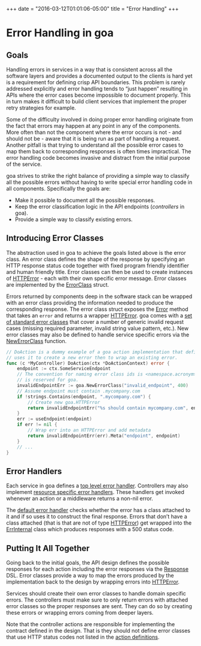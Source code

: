 +++
date = "2016-03-12T01:01:06-05:00"
title = "Error Handling"
+++

# Error Handling in goa

## Goals

Handling errors in services in a way that is consistent across all the software layers and provides
a documented output to the clients is hard yet is a requirement for defining crisp API boundaries.
This problem is rarely addressed explicitly and error handling tends to “just happen” resulting in
APIs where the error cases become impossible to document properly. This in turn makes it difficult
to build client services that implement the proper retry strategies for example.

Some of the difficulty involved in doing proper error handling originate from the fact that errors
may happen at any point in any of the components. More often than not the component where the error
occurs is not - and should not be - aware that it is being run as part of handling a request.
Another pitfall is that trying to understand all the possible error cases to map them back to
corresponding responses is often times impractical. The error handling code becomes invasive and
distract from the initial purpose of the service.

goa strives to strike the right balance of providing a simple way to classify all the possible
errors without having to write special error handling code in all components. Specifically the goals
are:

* Make it possible to document all the possible responses.
* Keep the error classification logic in the API endpoints (*controllers* in goa).
* Provide a simple way to classify existing errors.

## Introducing Error Classes

The abstraction used in goa to achieve the goals listed above is the error class. An error class
defines the shape of the response by specifying an HTTP response status code together with fixed
program friendly identifier and human friendly title. Error classes can then be used to create
instances of
[HTTPError](http://goa.design/reference/goa.html#type-httperror-a-name-goa-httperror-a:f65b389c849e4c539b25815fbdc1fd8d) -
each with their own specific error message. Error classes are implemented by the
[ErrorClass](http://goa.design/reference/goa.html#type-errorclass-a-name-goa-errorclass-a:f65b389c849e4c539b25815fbdc1fd8d)
struct.

Errors returned by components deep in the software stack can be wrapped with an error class
providing the information needed to produce the corresponding response. The error class struct
exposes the
[Error](http://goa.design/reference/goa.html#func-errorclass-error-a-name-goa-errorclass-error-a:f65b389c849e4c539b25815fbdc1fd8d)
method that takes an `error` and returns a wrapper
[HTTPError](http://goa.design/reference/goa.html#type-httperror-a-name-goa-httperror-a:f65b389c849e4c539b25815fbdc1fd8d).
goa comes with a [set of standard error
classes](http://goa.design/reference/goa.html#constants:f65b389c849e4c539b25815fbdc1fd8d) that cover
a number of generic invalid request cases (missing required parameter, invalid string value pattern,
etc.). New error classes may also be defined to handle service specific errors via the
[NewErrorClass](http://goa.design/reference/goa.html#func-newerrorclass-a-name-goa-errorclass-newerrorclass-a:f65b389c849e4c539b25815fbdc1fd8d)
function.

```go
// DoAction is a dummy example of a goa action implementation that defines a new error class and
// uses it to create a new error then to wrap an existing error.
func (c *MyController) DoAction(ctx *DoActionContext) error {
    endpoint := ctx.SomeServiceEndpoint
    // The convention for naming error class ids is <namespace.acronym> where the goa namespace
    // is reserved for goa.
    invalidEndpointErr := goa.NewErrorClass("invalid_endpoint", 400)
    // Assume endpoint must contain .mycompany.com
    if !strings.Contains(endpoint, ".mycompany.com") {
        // Create new goa.HTTPError
        return invalidEndpointErr("%s should contain mycompany.com", endpoint)
    }
    err := useEndpoint(endpoint)
    if err != nil {
        // Wrap err into an HTTPError and add metadata
        return invalidEndpointErr(err).Meta("endpoint", endpoint)
    }
    // ...
}
```

## Error Handlers

Each service in goa defines a [top level error
handler](http://goa.design/reference/goa.html#type-service-a-name-goa-service-a:f65b389c849e4c539b25815fbdc1fd8d).
Controllers may also implement [resource specific error
handlers](http://goa.design/reference/goa.html#type-controller-a-name-goa-controller-a:f65b389c849e4c539b25815fbdc1fd8d).
These handlers get invoked whenever an action or a middleware returns a non-nil error.

The [default error
handler](http://goa.design/reference/goa.html#func-defaulterrorhandler-a-name-goa-defaulterrorhandler-a:f65b389c849e4c539b25815fbdc1fd8d)
checks whether the error has a class attached to it and if so uses it to construct the final
response. Errors that don’t have a class attached (that is that are not of type
[HTTPError](http://goa.design/reference/goa.html#type-httperror-a-name-goa-httperror-a:f65b389c849e4c539b25815fbdc1fd8d))
get wrapped into the
[ErrInternal](http://goa.design/reference/goa.html#constants:f65b389c849e4c539b25815fbdc1fd8d) class
which produces responses with a 500 status code.

## Putting It All Together

Going back to the initial goals, the API design defines the possible responses for each action
including the error responses via the
[Response](http://goa.design/reference/goa/design/apidsl.html#func-response-a-name-apidsl-response-a:aab4f9d6f98ed71f45bd470427dde2a7)
DSL. Error classes provide a way to map the errors produced by the
implementation back to the design by wrapping errors into
[HTTPError](http://goa.design/reference/goa.html#type-httperror-a-name-goa-httperror-a:f65b389c849e4c539b25815fbdc1fd8d).

Services should create their own error classes to handle domain specific errors. The controllers
must make sure to only return errors with attached error classes so the proper responses are sent.
They can do so by creating these errors or wrapping errors coming from deeper layers.

Note that the controller actions are responsible for implementing the contract defined in the
design. That is they should not define error classes that use HTTP status codes not listed in the
[action definitions](http://goa.design/reference/goa/design/apidsl.html#func-action-a-name-apidsl-action-a:aab4f9d6f98ed71f45bd470427dde2a7).
